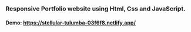 ### Responsive Portfolio website using Html, Css and JavaScript.


#### Demo: https://stellular-tulumba-03f6f8.netlify.app/




